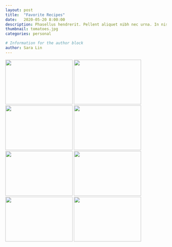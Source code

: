 ```yaml
---
layout: post
title:  "Favorite Recipes"
date:   2020-05-20 8:00:00
description: Phasellus hendrerit. Pellent aliquet nibh nec urna. In nis aliquet vel, dapibus id,mattis.
thumbnail: tomatoes.jpg
categories: personal

# Information for the author block
author: Sara Lin
---
```


<div class="imageRow">
        <a href="{{ site.baseurl }}/assets/img/taco.jpg" style="color: transparent" data-fancybox="images" data-caption="<b>Cajun Fish Tacos</b> <br/> Bake 2 lbs white fish covered in cajun seasoning at 425°F for 15 mins <br/> Sauce: mix tartar sauce w/ cilantro, lime, & 1 avocado <br/> Summer Slaw: toss shredded red cabbage & carrots w/ lime & cilantro <br/> Serve with blackened corn tortillas <br/><br/> <a href='https://www.foodiecrush.com/blackened-fish-tacos-with-creamy-avocado-sauce/' target='_blank' style='color: #FF8F00'>See full recipe here.</a>">
	    <img src="{{ site.baseurl }}/assets/img/taco.jpg" id="myImg" style="width:100%; max-width:15em; height:10em" alt="Cajun Fish Tacos"/>
    </a>
    <a href="{{ site.baseurl }}/assets/img/onigiri.jpg" style="color: transparent" data-fancybox="images" data-caption="<b>Spicy Tuna Onigiri</b> <br/> 1 &frac12 cups short grain rice <br/> 1 can of tuna <br/> 1 &frac12 Tbsp mayonnaise <br/> 1 tsp sriracha hot sauce <br/> &frac12 tsp rice vinegar <br/> Fresh scallions <br/><br/> Nori seaweed, rice seasoning, sesame seeds <br/> <a href='https://www.abeautifulplate.com/spicy-tuna-onigiri/' target='_blank' style='color: #FF8F00'>See full recipe here.</a>">
	    <img src="{{ site.baseurl }}/assets/img/onigiri.jpg" id="myImg" style="width:100%; max-width:15em; height:10em" alt="Spicy Tuna Onigiri"/>
    </a>
    <a href="{{ site.baseurl }}/assets/img/potato.jpg" style="color: transparent" data-fancybox="images" data-caption="<b>Hasselback Potatoes</b> <br/> 6 russet potatoes <br/> Sliced cheddar cheese <br/> &frac14 cup olive oil <br/> &frac14 cup melted butter <br/> 4 slices crumbled bacon <br/> ⅓ cup sour cream <br/> Fresh scallions for garnish <br/><br/> <a href='https://www.dinneratthezoo.com/hasselback-potatoes-recipe/' target='_blank' style='color: #FF8F00'>See full recipe here.</a>">
	    <img src="{{ site.baseurl }}/assets/img/potato.jpg" id="myImg" style="width:100%; max-width:15em; height:10em" alt="Hasselback Potatoes"/>
    </a>
    <!-- <a  href="{{ site.baseurl }}/assets/img/buffalo-square.jpg" style="color: transparent" data-fancybox="images" data-caption="<b>Cheesy Buffalo Chicken Ranch Bread</b><br/> 1 loaf of crusty bread (ex. sourdough) <br/> 1 &frac12 cups shredded chicken <br/> &frac14 cup fresh parsley & chives <br/> 2 cloves minced garlic <br/> 1 &frac12 cups shredded cheddar cheese <br/> &frac12 cup crumbled blue cheese <br/> 6 oz cream cheese <br/> &frac12 cup buffalo sauce <br/> &frac14 cup homemade pickled jalepeño ranch dressing  (make extra sauce for dipping!) <br/><br/> <a href='https://www.halfbakedharvest.com/buffalo-ranch-chicken-pull-apart-bread/' target='_blank' style='color: #FF8F00'>See full recipe here.</a>">
	    <img src="{{ site.baseurl }}/assets/img/buffalo.jpg" id="myImg" style="width:100%; max-width:15em; height:10em" alt="Cheesy Buffalo Chicken Ranch Bread"/>
    </a> -->
    <a href="{{ site.baseurl }}/assets/img/rameneggs.jpg" style="color: transparent" data-fancybox="images" data-caption="<b>Ajitsuke Tamago (Ramen Eggs)</b><br/> 12 eggs <br/> 1 cup water <br/> &frac12 cup soy sauce <br/> &frac12 cup sake <br/> &frac12 cup mirin (or broth) <br/> &frac14 cup sugar <br/><br/> <a href='https://www.closetcooking.com/ajitsuke-tamago-ramen-eggs/' target='_blank' style='color: #FF8F00'>See full recipe here.</a>">
	    <img src="{{ site.baseurl }}/assets/img/rameneggs.jpg" id="myImg" style="width:100%; max-width:15em; height:10em" alt="Delicious Ramen Eggs"/>
    </a>
        <a  href="{{ site.baseurl }}/assets/img/eggplant.jpg" style="color: transparent" data-fancybox="images" data-caption="<b>Eggplant Pizza</b><br/> 2 large eggplants <br/> Provolone or mozzarella cheese <br/> 3 - 4 oz cherry tomatoes <br/> Fresh spinach and basil <br/><br/> <a href='https://www.eatgood4life.com/eggplant-pizza/' target='_blank' style='color: #FF8F00'>See similar recipe here.</a>">
	    <img src="{{ site.baseurl }}/assets/img/eggplant.jpg" id="myImg" style="width:100%; max-width:15em; height:10em" alt="Mini Eggplant Pizzas"/>
    </a>
    <!-- <a href="{{ site.baseurl }}/assets/img/funfetti.jpg" style="color: transparent" data-fancybox="images" data-caption="<b>Funfetti Cookies</b><br/> 1 box funfetti cake mix <br/> ⅓ cup oil <br/> 2 eggs <br/> Shape and flatten cookies <br/> Bake at 375° for 8 minutes <br/> Decorate with funfetti icing if desired <br/><br/> <a href='https://www.pillsbury.com/recipes/funfetti-cookies/3bd6c62e-7f45-46e9-8067-e72cf500c45c' target='_blank' style='color: #FF8F00'>See full recipe here.</a>">
	    <img src="{{ site.baseurl }}/assets/img/funfetti.jpg" id="myImg" style="width:100%; max-width:15em; height:10em" alt="Funfetti Cookies"/>
    </a> -->
    <a href="{{ site.baseurl }}/assets/img/hummus.jpg" style="color: transparent" data-fancybox="images" data-caption="<b>White Bean Hummus</b><br/> 1 can of white beans (navy or cannellini) <br/> 3 cloves of garlic, scraped <br/> ⅓ cup olive oil <br/> ⅓ cup tahini <br/> Blend & enjoy! <br/><br/> <i>Pictured Toppings:</i> <br/> Pine nuts, Parsley, Paprika <br/> <a href='https://blog.myfitnesspal.com/watch/4-ingredient-white-bean-hummus/' target='_blank' style='color: #FF8F00'>See full recipe here.</a>">
	    <img src="{{ site.baseurl }}/assets/img/hummus.jpg" id="myImg" style="width:100%; max-width:15em; height:10em" alt="White Bean Hummus"/>
    </a>
    <a href="{{ site.baseurl }}/assets/img/bananabread.jpg" style="color: transparent" data-fancybox="images" data-caption="<b>The BEST Banana Bread</b><br/> 2 browned bananas, overripe <br/> &frac12 cup butter, melted <br/> &frac12 cup white sugar & &frac12 cup brown sugar <br/> 2 eggs <br/> 1 tsp vanilla extract <br/> 1 &frac12 cups all-purpose flour <br/> 1 tsp baking soda <br/> &frac12 tsp salt <br/> &frac12 cup sour cream <br/><br/> Bake at 350°F for 60 minutes <br/> <a href='https://www.allrecipes.com/recipe/17066/janets-rich-banana-bread/' target='_blank' style='color: #FF8F00'>See original recipe here.</a>">
	    <img src="{{ site.baseurl }}/assets/img/bananabread.jpg" id="myImg" style="width:100%; max-width:15em; height:10em" alt="Banana Bread"/>
    </a>
    <a href="{{ site.baseurl }}/assets/img/spongecake.jpg" style="color: transparent" data-fancybox="images" data-caption="<b>Asian Style Spongecake</b><br/> 5 eggs, separated <br/> 90g powdered sugar <br/> 60g cake flour <br/> 15g corn flour <br/> 60g melted butter <br/><br/> Parchment paper <br/> Popover pan or tall muffin cups <br/> <a href='https://rasamalaysia.com/paper-wrapped-mini-sponge-cake-recipe/' target='_blank' style='color: #FF8F00'>See full recipe here.</a>">
	    <img src="{{ site.baseurl }}/assets/img/spongecake.jpg" id="myImg" style="width:100%; max-width:15em; height:10em" alt="Asian Style Spongecake"/>
    </a>
</div>
